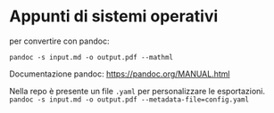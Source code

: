# Appunti di sistemi operativi

per convertire con pandoc:

`pandoc -s input.md -o output.pdf --mathml`

Documentazione pandoc: <https://pandoc.org/MANUAL.html>

Nella repo è presente un file `.yaml` per personalizzare le esportazioni.
`pandoc -s input.md -o output.pdf --metadata-file=config.yaml`